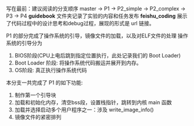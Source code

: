 写在最前：建议阅读的分支顺序 master -> P1 -> P2_simple -> P2_complex -> P3 -> P4
**guidebook** 文件夹记录了实验的内容和任务发布
**feishu_coding** 展示了代码过程中的设计思考和debug过程，展现的形式是 url 链接。

P1 的部分完成了操作系统的引导，镜像文件的加载，以及对ELF文件的处理
操作系统的引导分为 
1. BIOS阶段(CPU上电后跳到指定位置执行，此处记录我们的 Boot Loader)
2. Boot Loader 阶段: 将操作系统代码搬运并展开到内存。
3. OS阶段: 真正执行操作系统代码

本分支一共完成了 P1 的如下功能:
1. 制作第一个引导块
2. 加载和初始化内存，清空bss段，设置栈指针，跳转到内核 main 函数
3. 加载并选择启动多个用户程序之一：涉及 write_image_info()
4. 镜像文件的紧密排列
